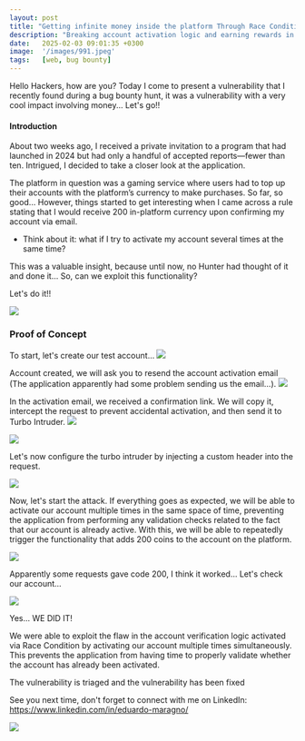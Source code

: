 ```yaml
---
layout: post
title: "Getting infinite money inside the platform Through Race Condition"
description: "Breaking account activation logic and earning rewards in an uncontrolled way in bug bounty."
date:   2025-02-03 09:01:35 +0300
image:  '/images/991.jpeg'
tags:   [web, bug bounty]
---
```


Hello Hackers, how are you? Today I come to present a vulnerability that I recently found during a bug bounty hunt, it was a vulnerability with a very cool impact involving money... Let's go!!

#### Introduction
About two weeks ago, I received a private invitation to a program that had launched in 2024 but had only a handful of accepted reports—fewer than ten. Intrigued, I decided to take a closer look at the application.

The platform in question was a gaming service where users had to top up their accounts with the platform’s currency to make purchases. So far, so good… However, things started to get interesting when I came across a rule stating that I would receive 200 in-platform currency upon confirming my account via email.

- Think about it: what if I try to activate my account several times at the same time?

This was a valuable insight, because until now, no Hunter had thought of it and done it... So, can we exploit this functionality?

Let's do it!!

![](https://media2.giphy.com/media/v1.Y2lkPTc5MGI3NjExbW5oOHY4ZGV4NXJibXJlZHYzeTM4NWk5dWF0bWk3YjBtenBjcXp0ZiZlcD12MV9pbnRlcm5hbF9naWZfYnlfaWQmY3Q9Zw/78XCFBGOlS6keY1Bil/giphy.gif)


### Proof of Concept
To start, let's create our test account...
![]({{site.baseurl}}/images/992.png)

Account created, we will ask you to resend the account activation email (The application apparently had some problem sending us the email...).
![]({{site.baseurl}}/images/993.png)

In the activation email, we received a confirmation link. We will copy it, intercept the request to prevent accidental activation, and then send it to Turbo Intruder.
![]({{site.baseurl}}/images/994.png)

![]({{site.baseurl}}/images/995.png)

Let's now configure the turbo intruder by injecting a custom header into the request.

![]({{site.baseurl}}/images/996.png)

Now, let's start the attack. If everything goes as expected, we will be able to activate our account multiple times in the same space of time, preventing the application from performing any validation checks related to the fact that our account is already active. With this, we will be able to repeatedly trigger the functionality that adds 200 coins to the account on the platform.

![]({{site.baseurl}}/images/997.png)

Apparently some requests gave code 200, I think it worked... Let's check our account...

![]({{site.baseurl}}/images/998.png)

Yes... WE DID IT!

We were able to exploit the flaw in the account verification logic activated via Race Condition by activating our account multiple times simultaneously. This prevents the application from having time to properly validate whether the account has already been activated.

The vulnerability is triaged and the vulnerability has been fixed

See you next time, don't forget to connect with me on LinkedIn:
https://www.linkedin.com/in/eduardo-maragno/

![](https://media0.giphy.com/media/v1.Y2lkPTc5MGI3NjExajlrdGNxdmQ5azVobm91bjY4NmM5YXY4eTVhYWY4MHplYmh0cHN5NyZlcD12MV9pbnRlcm5hbF9naWZfYnlfaWQmY3Q9Zw/o0vwzuFwCGAFO/giphy.gif)